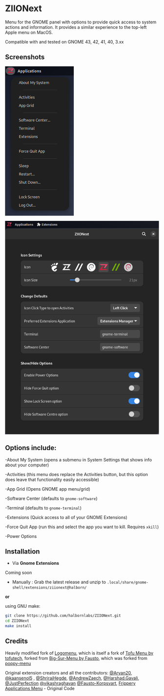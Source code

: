 # ZIIONext

Menu for the GNOME panel with options to provide quick access to system actions and information. It provides a similar experience to the top-left Apple menu on MacOS.

Compatible with and tested on GNOME 43, 42, 41, 40, 3.xx

## Screenshots

![](screenshots/ZIIONext.png)

![](screenshots/ZIIONext-Prefs.png)

## Options include:

-About My System (opens a submenu in System Settings that shows info about your computer)

-Activities (this menu does replace the Activities button, but this option does leave that functionality easily accessible)

-App Grid (Opens GNOME app menu/grid)

-Software Center (defaults to `gnome-software`)

-Terminal (defaults to `gnome-terminal`)

-Extensions (Quick access to all of your GNOME Extensions)

-Force Quit App (run this and select the app you want to kill. Requires `xkill`)

-Power Options

## Installation

* Via **Gnome Extensions**

Coming soon

* Manually : Grab the latest release and unzip to `.local/share/gnome-shell/extensions/ziionext@halborn/`

**or**

using GNU make:

```bash
git clone https://github.com/halbornlabs/ZIIONext.git
cd ZIIONext
make install
```

## Credits

Heavily modified fork of [Logomenu](https://github.com/Aryan20/Logomenu), which is itself a fork of [Tofu Menu by tofutech](https://github.com/tofutech/tofumenu), forked from [Big-Sur-Menu by Fausto](https://github.com/Fausto-Korpsvart/Big-Sur-Menu), which was forked from [poppy-menu](https://extensions.gnome.org/extension/1279/poppy-menu/)

Original extension creators and all the contributors:
[@Aryan20](https://github.com/Aryan20), [@kaansenol5](https://github.com/kaansenol5) , [@ShrirajHegde](https://github.com/ShrirajHegde), [@AndrewZaech](https://github.com/AndrewZaech), [@Harshad.Gavali](https://gitlab.com/harshadgavali), [@JustPerfection](https://gitlab.com/justperfection.channel) [@vikashraghavan](https://github.com/vikashraghavan)
[@Fausto-Korpsvart](https://github.com/Fausto-Korpsvart), [Frippery Applications Menu](https://extensions.gnome.org/extension/13/applications-menu/) - Original Code
